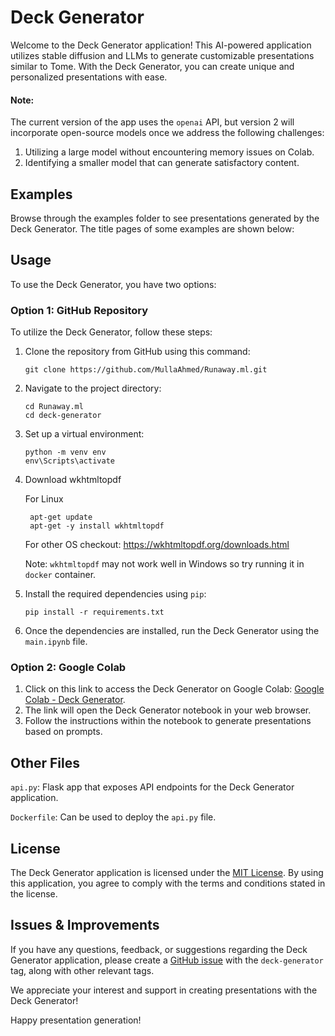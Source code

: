 # Deck Generator

Welcome to the Deck Generator application! This AI-powered application utilizes stable diffusion and LLMs to generate customizable presentations similar to Tome. With the Deck Generator, you can create unique and personalized presentations with ease.

#### Note:
The current version of the app uses the `openai` API, but version 2 will incorporate open-source models once we address the following challenges:
1. Utilizing a large model without encountering memory issues on Colab.
2. Identifying a smaller model that can generate satisfactory content.

## Examples

Browse through the examples folder to see presentations generated by the Deck Generator. The title pages of some examples are shown below:

<!-- ![Example 1](https://github.com/MullaAhmed/RunAwayML/assets/67974888/3362872e-2230-4abb-8082-56cae9ca4b3c) | ![Example 2](https://github.com/MullaAhmed/RunAwayML/assets/67974888/e696bd4a-f6e3-491f-9040-923d216bf6fd) | ![Example 3](https://github.com/MullaAhmed/RunAwayML/assets/67974888/c899ba42-4506-433c-b20e-52c958b5e4a2)
:-------------------------:|:-------------------------:|:-------------------------:
Style 1 | Style 2 | Style 3 -->

## Usage

To use the Deck Generator, you have two options:

### Option 1: GitHub Repository

To utilize the Deck Generator, follow these steps:

1. Clone the repository from GitHub using this command:
   ```
   git clone https://github.com/MullaAhmed/Runaway.ml.git
   ```

2. Navigate to the project directory:
   ```
   cd Runaway.ml
   cd deck-generator
   ```

3. Set up a virtual environment:
   ```
   python -m venv env
   env\Scripts\activate
   ```

4. Download wkhtmltopdf
   
   For Linux
   ```
    apt-get update  
    apt-get -y install wkhtmltopdf
   ```
   For other OS checkout: https://wkhtmltopdf.org/downloads.html

   Note: `wkhtmltopdf` may not work well in Windows so try running it in `docker` container.

5. Install the required dependencies using `pip`:
   ```
   pip install -r requirements.txt
   ```

6. Once the dependencies are installed, run the Deck Generator using the `main.ipynb` file.

### Option 2: Google Colab

1. Click on this link to access the Deck Generator on Google Colab: [Google Colab - Deck Generator](https://colab.research.google.com/drive/1YsRgLcmw79kjCzMhjU5cYCAmxtgFgmyW?usp=sharing).
2. The link will open the Deck Generator notebook in your web browser.
3. Follow the instructions within the notebook to generate presentations based on prompts.

## Other Files
`api.py`: Flask app that exposes API endpoints for the Deck Generator application.

`Dockerfile`: Can be used to deploy the `api.py` file.
<!-- 
## Video
https://github.com/MullaAhmed/RunAwayML/assets/67974888/2e6adb61-87d0-4a1e-be2c-1a6af12ee566 -->

## License

The Deck Generator application is licensed under the [MIT License](LICENSE). By using this application, you agree to comply with the terms and conditions stated in the license.

## Issues & Improvements

If you have any questions, feedback, or suggestions regarding the Deck Generator application, please create a [GitHub issue](https://github.com/MullaAhmed/Runaway.ml/issues) with the `deck-generator` tag, along with other relevant tags.

We appreciate your interest and support in creating presentations with the Deck Generator!

Happy presentation generation!
